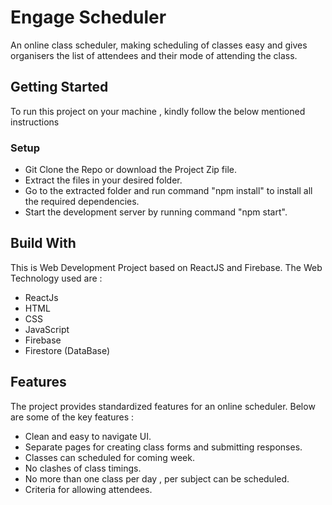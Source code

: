 # Engage Scheduler

An online class scheduler, making scheduling of classes easy and gives organisers the list of attendees and their mode of attending the class.
## Getting Started
To run this project on your machine , kindly follow the below mentioned instructions 
### Setup

* Git Clone the Repo or download the Project Zip file.
* Extract the files in your desired folder.
* Go to the extracted folder and run command "npm install" to install all the required dependencies.
* Start the development server by running command "npm start".
## Build With

This is Web Development Project based on ReactJS and Firebase. The Web Technology used are : 
   * ReactJs
   * HTML
   * CSS
   * JavaScript
   * Firebase
   * Firestore (DataBase)

## Features
The project provides standardized features for an online scheduler. Below are some of the key features : 
* Clean and easy to navigate UI.
* Separate pages for creating class forms and submitting responses.
* Classes can scheduled for coming week.
* No clashes of class timings.
* No more than one class per day , per subject can be scheduled.
* Criteria for allowing attendees.



